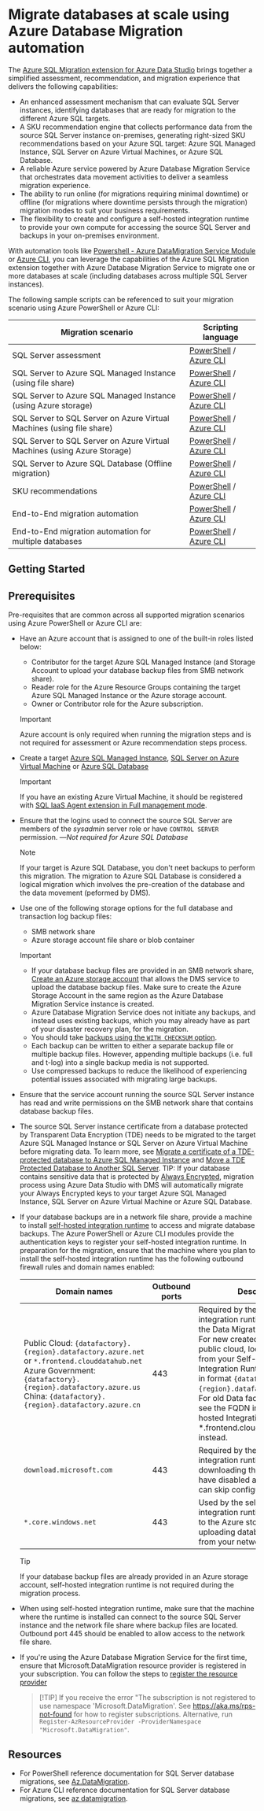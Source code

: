 # Migrate databases at scale using Azure Database Migration automation

The [Azure SQL Migration extension for Azure Data Studio](https://docs.microsoft.com/sql/azure-data-studio/extensions/azure-sql-migration-extension) brings together a simplified assessment, recommendation, and migration experience that delivers the following capabilities:
- An enhanced assessment mechanism that can evaluate SQL Server instances, identifying databases that are ready for migration to the different Azure SQL targets.
- A SKU recommendation engine that collects performance data from the source SQL Server instance on-premises, generating right-sized SKU recommendations based on your Azure SQL target: Azure SQL Managed Instance, SQL Server on Azure Virtual Machines, or Azure SQL Database.
- A reliable Azure service powered by Azure Database Migration Service that orchestrates data movement activities to deliver a seamless migration experience.
- The ability to run online (for migrations requiring minimal downtime) or offline (for migrations where downtime persists through the migration) migration modes to suit your business requirements.
- The flexibility to create and configure a self-hosted integration runtime to provide your own compute for accessing the source SQL Server and backups in your on-premises environment.

With automation tools like [Powershell - Azure DataMigration Service Module](https://docs.microsoft.com/powershell/module/az.datamigration) or [Azure CLI](https://docs.microsoft.com/cli/azure/datamigration), you can leverage the capabilities of the Azure SQL Migration extension together with Azure Database Migration Service to migrate one or more databases at scale (including databases across multiple SQL Server instances).

The following sample scripts can be referenced to suit your migration scenario using Azure PowerShell or Azure CLI:

| Migration scenario | Scripting language
|---------|---------|
SQL Server assessment| [PowerShell](/PowerShell/sql-server-assessment.md) / [Azure CLI](/CI/sql-server-assessment.md)
SQL Server to Azure SQL Managed Instance (using file share)|[PowerShell](/PowerShell/sql-server-to-sql-mi-fileshare.md) / [Azure CLI](/CLI/sql-server-to-sql-mi-fileshare.md)
SQL Server to Azure SQL Managed Instance (using Azure storage)|[PowerShell](/PowerShell/sql-server-to-sql-mi-blob.md) / [Azure CLI](/CLI/sql-server-to-sql-mi-blob.md)
SQL Server to SQL Server on Azure Virtual Machines (using file share)|[PowerShell](/PowerShell/sql-server-to-sql-vm-fileshare.md) / [Azure CLI](/CLI/sql-server-to-sql-vm-fileshare.md)
SQL Server to SQL Server on Azure Virtual Machines (using Azure Storage)|[PowerShell](/PowerShell/sql-server-to-sql-vm-blob.md) / [Azure CLI](/CLI/sql-server-to-sql-vm-blob.md)
SQL Server to Azure SQL Database (Offline migration)|[PowerShell](/PowerShell/sql-server-to-sql-db.md) / [Azure CLI](/CLI/sql-server-to-sql-db.md)
SKU recommendations|[PowerShell](/PowerShell/sql-server-sku-recommendation.md) / [Azure CLI](/CLI/sql-server-sku-recommendation.md)
End-to-End migration automation|[PowerShell](/PowerShell/scripts/) / [Azure CLI](/CLI/scripts/)
End-to-End migration automation for multiple databases|[PowerShell](/PowerShell/scripts/multiple%20databases/) / [Azure CLI](/CLI/scripts/multiple%20databases/)

## Getting Started

## Prerequisites

Pre-requisites that are common across all supported migration scenarios using Azure PowerShell or Azure CLI are:

* Have an Azure account that is assigned to one of the built-in roles listed below:
    - Contributor for the target Azure SQL Managed Instance (and Storage Account to upload your database backup files from SMB network share).
    - Reader role for the Azure Resource Groups containing the target Azure SQL Managed Instance or the Azure storage account.
    - Owner or Contributor role for the Azure subscription.
    > [!IMPORTANT]
    > Azure account is only required when running the migration steps and is not required for assessment or Azure recommendation steps process.
* Create a target [Azure SQL Managed Instance](https://docs.microsoft.com/azure/azure-sql/managed-instance/create-configure-managed-instance-powershell-quickstart), [SQL Server on Azure Virtual Machine](https://docs.microsoft.com/azure/azure-sql/virtual-machines/windows/sql-vm-create-powershell-quickstart) or [Azure SQL Database](https://docs.microsoft.com/en-us/azure/azure-sql/database/single-database-create-quickstart)

    > [!IMPORTANT]
    > If you have an existing Azure Virtual Machine, it should be registered with [SQL IaaS Agent extension in Full management mode](https://docs.microsoft.com/azure/azure-sql/virtual-machines/windows/sql-server-iaas-agent-extension-automate-management#management-modes).

* Ensure that the logins used to connect the source SQL Server are members of the *sysadmin* server role or have `CONTROL SERVER` permission. —*Not required for Azure SQL Database*

    > [!NOTE]
    > If your target is Azure SQL Database, you don't neet backups to perform this migration. The migration to Azure SQL Database is considered a logical migration which involves the pre-creation of the database and the data movement (peformed by DMS).

* Use one of the following storage options for the full database and transaction log backup files: 
    - SMB network share 
    - Azure storage account file share or blob container  

    > [!IMPORTANT]
    > - If your database backup files are provided in an SMB network share, [Create an Azure storage account](https://docs.microsoft.com/azure/storage/common/storage-account-create) that allows the DMS service to upload the database backup files.  Make sure to create the Azure Storage Account in the same region as the Azure Database Migration Service instance is created.
    > - Azure Database Migration Service does not initiate any backups, and instead uses existing backups, which you may already have as part of your disaster recovery plan, for the migration.
    > - You should take [backups using the `WITH CHECKSUM` option](https://docs.microsoft.com/sql/relational-databases/backup-restore/enable-or-disable-backup-checksums-during-backup-or-restore-sql-server). 
    > - Each backup can be written to either a separate backup file or multiple backup files. However, appending multiple backups (i.e. full and t-log) into a single backup media is not supported. 
    > - Use compressed backups to reduce the likelihood of experiencing potential issues associated with migrating large backups.
* Ensure that the service account running the source SQL Server instance has read and write permissions on the SMB network share that contains database backup files.
* The source SQL Server instance certificate from a database protected by Transparent Data Encryption (TDE) needs to be migrated to the target Azure SQL Managed Instance or SQL Server on Azure Virtual Machine before migrating data. To learn more, see [Migrate a certificate of a TDE-protected database to Azure SQL Managed Instance](https://docs.microsoft.com/azure/azure-sql/managed-instance/tde-certificate-migrate) and [Move a TDE Protected Database to Another SQL Server](https://docs.microsoft.com/sql/relational-databases/security/encryption/move-a-tde-protected-database-to-another-sql-server).
    TIP: If your database contains sensitive data that is protected by [Always Encrypted](https://docs.microsoft.com/sql/relational-databases/security/encryption/configure-always-encrypted-using-sql-server-management-studio), migration process using Azure Data Studio with DMS will automatically migrate your Always Encrypted keys to your target Azure SQL Managed Instance, SQL Server on Azure Virtual Machine or Azure SQL Database.

* If your database backups are in a network file share, provide a machine to install [self-hosted integration runtime](https://docs.microsoft.com/azure/data-factory/create-self-hosted-integration-runtime) to access and migrate database backups. The Azure PowerShell or Azure CLI modules provide the authentication keys to register your self-hosted integration runtime. In preparation for the migration, ensure that the machine where you plan to install the self-hosted integration runtime has the following outbound firewall rules and domain names enabled:

    | Domain names                                          | Outbound ports | Description                |
    | ----------------------------------------------------- | -------------- | ---------------------------|
    | Public Cloud: `{datafactory}.{region}.datafactory.azure.net`<br> or `*.frontend.clouddatahub.net` <br> Azure Government: `{datafactory}.{region}.datafactory.azure.us` <br> China: `{datafactory}.{region}.datafactory.azure.cn` | 443            | Required by the self-hosted integration runtime to connect to the Data Migration service. <br>For new created Data Factory in public cloud, locate the FQDN from your Self-hosted Integration Runtime key, which is in format `{datafactory}.{region}.datafactory.azure.net`. For old Data factory, if you don't see the FQDN in your Self-hosted Integration key, use *.frontend.clouddatahub.net instead. |
    | `download.microsoft.com`    | 443            | Required by the self-hosted integration runtime for downloading the updates. If you have disabled auto-update, you can skip configuring this domain. |
    | `*.core.windows.net`          | 443            | Used by the self-hosted integration runtime that connects to the Azure storage account for uploading database backups from your network share |

    > [!TIP]
    > If your database backup files are already provided in an Azure storage account, self-hosted integration runtime is not required during the migration process.

* When using self-hosted integration runtime, make sure that the machine where the runtime is installed can connect to the source SQL Server instance and the network file share where backup files are located. Outbound port 445 should be enabled to allow access to the network file share.
* If you're using the Azure Database Migration Service for the first time, ensure that Microsoft.DataMigration resource provider is registered in your subscription. You can follow the steps to [register the resource provider](https://docs.microsoft.com/azure/dms/quickstart-create-data-migration-service-portal#register-the-resource-provider)

    > [!TIP] If you receive the error "The subscription is not registered to use namespace 'Microsoft.DataMigration'. See https://aka.ms/rps-not-found for how to register subscriptions. Alternative, run `Register-AzResourceProvider -ProviderNamespace "Microsoft.DataMigration"`.

## Resources

- For PowerShell reference documentation for SQL Server database migrations, see [Az.DataMigration](https://docs.microsoft.com/powershell/module/az.datamigration).
- For Azure CLI reference documentation for SQL Server database migrations, see [az datamigration](https://docs.microsoft.com/cli/azure/datamigration).